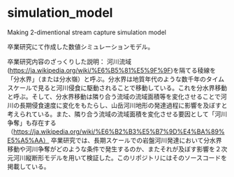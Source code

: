 # simulation_model
Making 2-dimentional stream capture simulation model

卒業研究にて作成した数値シミュレーションモデル。

卒業研究内容のざっくりした説明：
河川流域(https://ja.wikipedia.org/wiki/%E6%B5%81%E5%9F%9F)を隔てる稜線を「分水界」（または分水嶺）と呼ぶ。分水界は地質年代のような数千年のタイムスケールで見ると河川侵食に駆動されることで移動している。これを分水界移動と呼ぶ。そして、分水界移動は隣り合う流域の流域面積等を変化させることで河川の長期侵食速度に変化をもたらし、山岳河川地形の発達過程に影響を及ぼすと考えられている。また、隣り合う流域の流域面積を変化させる要因として「河川争奪」も存在する（https://ja.wikipedia.org/wiki/%E6%B2%B3%E5%B7%9D%E4%BA%89%E5%A5%AA）
卒業研究では、長期スケールでの岩盤河川発達において分水界移動や河川争奪がどのような条件で発生するのか、またそれが及ぼす影響を２次元河川縦断形モデルを用いて検証した。このリポジトリにはそのソースコードを掲載している。
